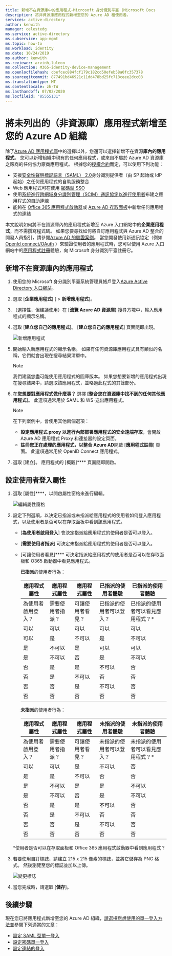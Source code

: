 ```yaml
---
title: 新增不在資源庫中的應用程式-Microsoft 身分識別平臺 |Microsoft Docs
description: 將非資源庫應用程式新增至您的 Azure AD 租使用者。
services: active-directory
author: kenwith
manager: celestedg
ms.service: active-directory
ms.subservice: app-mgmt
ms.topic: how-to
ms.workload: identity
ms.date: 10/24/2019
ms.author: kenwith
ms.reviewer: arvinh,luleon
ms.collection: M365-identity-device-management
ms.openlocfilehash: cbefcec884fcf179c182cd50efeb58a0fc357378
ms.sourcegitcommit: 877491bd46921c11dd478bd25fc718ceee2dcc08
ms.translationtype: MT
ms.contentlocale: zh-TW
ms.lasthandoff: 07/02/2020
ms.locfileid: "85555131"
---
```

# <a name="add-an-unlisted-non-gallery-application-to-your-azure-ad-organization"></a>將未列出的（非資源庫）應用程式新增至您的 Azure AD 組織

除了[Azure AD 應用程式庫](https://azure.microsoft.com/documentation/articles/active-directory-saas-tutorial-list/)中的選擇以外，您還可以選擇新增不在資源**庫內的應用程式**。 您可以新增組織中現有的任何應用程式，或來自不屬於 Azure AD 資源庫之廠商的任何協力廠商應用程式。 根據您的[授權合約](https://azure.microsoft.com/pricing/details/active-directory/)而定，可以使用下列功能：

- 支援[安全性聲明標記語言（SAML） 2.0](https://wikipedia.org/wiki/SAML_2.0)身分識別提供者（由 SP 起始或 IdP 起始）之任何應用程式的自助服務整合
- Web 應用程式可在使用 [密碼型 SSO](what-is-single-sign-on.md#password-based-sso)
- 使用[系統進行跨網域身分識別管理（SCIM）通訊協定以進行使用者](../app-provisioning/use-scim-to-provision-users-and-groups.md)布建之應用程式的自助連線
- 能夠在 [Office 365 應用程式啟動器](https://www.microsoft.com/microsoft-365/blog/2014/10/16/organize-office-365-new-app-launcher-2/)或 [Azure AD 存取面板](what-is-single-sign-on.md#linked-sign-on)中新增任何應用程式的連結

本文說明如何將不在資源庫內的應用程式新增至 Azure 入口網站中的**企業應用程式**，而不需撰寫程式碼。 如果您要尋找如何將自訂應用程式與 Azure AD 整合的開發人員指引，請參閱[Azure AD 的驗證案例](../develop/authentication-scenarios.md)。 當您開發使用新通訊協定（例如[OpenId connect/OAuth](../develop/active-directory-v2-protocols.md) ）來驗證使用者的應用程式時，您可以使用 Azure 入口網站中的[應用程式註冊](../develop/quickstart-register-app.md)體驗，向 Microsoft 身分識別平臺註冊它。

## <a name="add-a-non-gallery-application"></a>新增不在資源庫內的應用程式

1. 使用您的 Microsoft 身分識別平臺系統管理員帳戶登入[Azure Active Directory 入口網站](https://aad.portal.azure.com/)。

2. 選取 [**企業應用程式**] [  >  **新增應用程式**]。

3. （選擇性，但建議使用）在 [**流覽 Azure AD 資源庫]** 搜尋方塊中，輸入應用程式的顯示名稱。 

4. 選取 [**建立您自己的應用程式**]。 [**建立您自己的應用程式**] 頁面隨即出現。

   ![新增應用程式](media/add-non-gallery-app/create-your-own-application.png)

5. 開始輸入新應用程式的顯示名稱。 如果有任何資源庫應用程式具有類似的名稱，它們就會出現在搜尋結果清單中。

   > [!NOTE]
   > 我們建議您盡可能使用應用程式的圖庫版本。 如果您想要新增的應用程式出現在搜尋結果中，請選取該應用程式，並略過此程式的其餘部分。

6. 在**您想要對應用程式做什麼事？** 選擇 **[整合您在資源庫中找不到的任何其他應用程式**]。 此選項通常用於 SAML 和 WS-送出應用程式。

   > [!NOTE]
   > 在下列案例中，會使用其他兩個選項：
   >* **設定應用程式 proxy 以進行內部部署應用程式的安全遠端存取**，會開啟 Azure AD 應用程式 Proxy 和連接器的設定頁面。
   >* **註冊您正在處理的應用程式，以整合 Azure AD**開啟 [**應用程式註冊**] 頁面。 此選項通常用於 OpenID Connect 應用程式。

7. 選取 [建立]。 應用程式的 [概觀]**** 頁面隨即開啟。

## <a name="configure-user-sign-in-properties"></a>設定使用者登入屬性

1. 選取 [屬性]****，以開啟屬性窗格來進行編輯。

    ![編輯屬性窗格](media/add-non-gallery-app/edit-properties.png)

2. 設定下列選項，以決定已指派或未指派給應用程式的使用者如何登入應用程式，以及使用者是否可以在存取面板中看到該應用程式。

    - [**為使用者啟用登入**] 會決定指派給應用程式的使用者是否可以登入。
    - [**需要使用者指派**] 可決定未指派給應用程式的使用者是否可以登入。
    - [可讓使用者看見]**** 可決定指派給應用程式的使用者是否可以在存取面板和 O365 啟動器中看見應用程式。

      **已指派**的使用者行為：

       | 應用程式屬性 | 應用程式屬性 | 應用程式屬性 | 已指派的使用者體驗 | 已指派的使用者體驗 |
       |---|---|---|---|---|
       | 為使用者啟用登入？ | 需要使用者指派？ | 可讓使用者看見？ | 已指派的使用者可以登入？ | 已指派的使用者可以看見應用程式？* |
       | 可以 | 可以 | 可以 | 可以 | 可以  |
       | 可以 | 是 | 不可以  | 是 | 不可以   |
       | 是 | 不可以  | 是 | 可以 | 可以  |
       | 是 | 不可以  | 否  | 是 | 不可以   |
       | 否  | 是 | 是 | 不可以  | 否   |
       | 否  | 是 | 不可以  | 否  | 否   |
       | 否  | 否  | 是 | 不可以  | 否   |
       | 否  | 否  | 否  | 否  | 否   |

      **未指派**的使用者行為：

       | 應用程式屬性 | 應用程式屬性 | 應用程式屬性 | 未指派的使用者體驗 | 未指派的使用者體驗 |
       |---|---|---|---|---|
       | 為使用者啟用登入？ | 需要使用者指派？ | 可讓使用者看見？ | 未指派的使用者可以登入？ | 未指派的使用者可以看見應用程式？* |
       | 可以 | 可以 | 是 | 不可以  | 否   |
       | 是 | 是 | 不可以  | 否  | 否   |
       | 是 | 不可以  | 是 | 是 | 不可以   |
       | 是 | 不可以  | 否  | 是 | 不可以   |
       | 否  | 是 | 是 | 不可以  | 否   |
       | 否  | 是 | 不可以  | 否  | 否   |
       | 否  | 否  | 是 | 不可以  | 否   |
       | 否  | 否  | 否  | 否  | 否   |

     *使用者是否可以在存取面板和 Office 365 應用程式啟動器中看到應用程式？

3. 若要使用自訂標誌，請建立 215 x 215 像素的標誌，並將它儲存為 PNG 格式。 然後瀏覽至您的標誌並加以上傳。

    ![變更標誌](media/add-non-gallery-app/change-logo.png)

4. 當您完成時，請選取 [**儲存**]。

## <a name="next-steps"></a>後續步驟

現在您已將應用程式新增至您的 Azure AD 組織，[請選擇您想使用的單一登入方法](what-is-single-sign-on.md#choosing-a-single-sign-on-method)並參閱下列適當的文章：

- [設定 SAML 型單一登入](configure-single-sign-on-non-gallery-applications.md)
- [設定密碼單一登入](configure-password-single-sign-on-non-gallery-applications.md)
- [設定連結的登入](configure-linked-sign-on.md)
